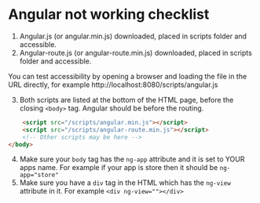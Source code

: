 # Angular not working checklist

1. Angular.js (or angular.min.js) downloaded, placed in scripts folder and accessible.
2. Angular-route.js (or angular-route.min.js) downloaded, placed in scripts folder and accessible.

You can test accessibility by opening a browser and loading the file in the URL directly, for example http://localhost:8080/scripts/angular.js

3. Both scripts are listed at the bottom of the HTML page, before the closing `<body>` tag. Angular should be before the routing.
```html
    <script src="/scripts/angular.min.js"></script>
    <script src="/scripts/angular-route.min.js"></script>
    <!-- Other scripts may be here -->
</body>
```

4. Make sure your `body` tag has the `ng-app` attribute and it is set to YOUR apps name. For example if your app is store then it should be `ng-app="store"`
5. Make sure you have a `div` tag in the HTML which has the `ng-view` attribute in it. For example `<div ng-view=""></div>`